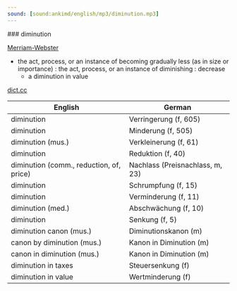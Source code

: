 ```yaml
---
sound: [sound:ankimd/english/mp3/diminution.mp3]
---
```


\### diminution

[Merriam-Webster](https://www.merriam-webster.com/dictionary/diminution)

- the act, process, or an instance of becoming gradually less (as in size or importance) : the act, process, or an instance of diminishing : decrease
    - a diminution in value

[dict.cc](https://www.dict.cc/diminution)

| English        | German       |
| -------------- | ------------ |
| diminution | Verringerung (f, 605) |
| diminution | Minderung (f, 505) |
| diminution (mus.) | Verkleinerung (f, 61) |
| diminution | Reduktion (f, 40) |
| diminution (comm., reduction, of, price) | Nachlass (Preisnachlass, m, 23) |
| diminution | Schrumpfung (f, 15) |
| diminution | Verminderung (f, 11) |
| diminution (med.) | Abschwächung (f, 10) |
| diminution | Senkung (f, 5) |
| diminution canon (mus.) | Diminutionskanon (m) |
| canon by diminution (mus.) | Kanon in Diminution (m) |
| canon in diminution (mus.) | Kanon in Diminution (m) |
| diminution in taxes | Steuersenkung (f) |
| diminution in value | Wertminderung (f) |
